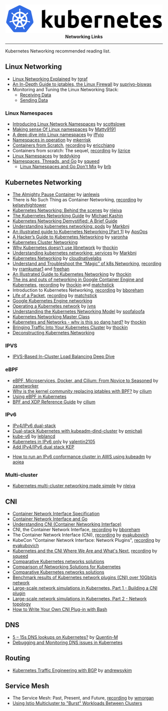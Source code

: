<p align="center">
  <img width="512" height="91" title="Kubernetes Logo" src="static/Kubernetes_logo.svg"><br>
  <b>Networking Links</b><br>
</p>

---

Kubernetes Networking recommended reading list.

## Linux Networking
- [Linux Networking Explained](https://events.static.linuxfound.org/sites/events/files/slides/2016%20-%20Linux%20Networking%20explained_0.pdf) by [tgraf](https://github.com/tgraf)
- [An In-Depth Guide to iptables, the Linux Firewall](https://www.booleanworld.com/depth-guide-iptables-linux-firewall/) by [supriyo-biswas](https://github.com/supriyo-biswas)
- Monitoring and Tuning the Linux Networking Stack:
  - [Receiving Data](https://blog.packagecloud.io/eng/2016/06/22/monitoring-tuning-linux-networking-stack-receiving-data/)
  - [Sending Data](https://blog.packagecloud.io/eng/2017/02/06/monitoring-tuning-linux-networking-stack-sending-data/)

### Linux Namespaces
- [Introducing Linux Network Namespaces](https://blog.scottlowe.org/2013/09/04/introducing-linux-network-namespaces/) by [scottslowe](https://github.com/scottslowe)
- [Making sense Of Linux namespaces](https://prefetch.net/blog/2018/02/22/making-sense-of-linux-namespaces/) by [Matty9191](https://github.com/Matty9191)
- [A deep dive into Linux namespaces](http://ifeanyi.co/posts/linux-namespaces-part-1/) by [iffyio](https://github.com/iffyio)
- [Namespaces in operation](https://lwn.net/Articles/531114/) by [mkerrisk](https://github.com/mkerrisk)
- [Containers from Scratch](https://speakerdeck.com/ericchiang/coreos-fest-2017-containers-from-scratch), [recording](https://www.youtube.com/watch?v=wyqoi52k5jM) by [ericchiang](https://github.com/ericchiang)
- Containers from scratch: The sequel, [recording](https://www.youtube.com/watch?v=_TsSmSu57Zo) by [lizrice](https://github.com/lizrice)
- [Linux Namespaces](https://medium.com/@teddyking/linux-namespaces-850489d3ccf) by [teddyking](https://github.com/teddyking)
- [Namespaces, Threads, and Go](https://github.com/containernetworking/plugins/tree/master/pkg/ns) by [squeed](https://github.com/squeed)
  - [Linux Namespaces and Go Don't Mix](https://www.weave.works/blog/linux-namespaces-and-go-don-t-mix) by [brb](https://github.com/brb)

## Kubernetes Networking
- [The Almighty Pause Container](https://www.ianlewis.org/en/almighty-pause-container) by [ianlewis](https://github.com/ianlewis)
- There is No Such Thing as Container Networking, [recording](https://www.youtube.com/watch?v=t98CX8Tberc) by [kelseyhightower](https://github.com/kelseyhightower)
- [Kubernetes Networking: Behind the scenes](https://medium.com/@nleiva/kubernetes-networking-behind-the-scenes-39a1ab1792bb) by [nleiva](https://github.com/nleiva)
- [The Kubernetes Networking Guide](https://k8s.networkop.co.uk/) by [Michael Kashin](https://github.com/networkop)
- [Kubernetes Networking Demystified: A Brief Guide](https://www.cncf.io/blog/2020/01/30/kubernetes-networking-demystified-a-brief-guide/)
- [Understanding kubernetes networking: pods](https://medium.com/google-cloud/understanding-kubernetes-networking-pods-7117dd28727) by [Markbnj](https://github.com/Markbnj)
- [An illustrated guide to Kubernetes Networking [Part 1]](https://medium.com/@ApsOps/an-illustrated-guide-to-kubernetes-networking-part-1-d1ede3322727) by [ApsOps](https://github.com/ApsOps)
- [A Hacker’s Guide to Kubernetes Networking](https://thenewstack.io/hackers-guide-kubernetes-networking/) by [yaronha](https://github.com/yaronha)
- [Kubernetes Cluster Networking](https://kubernetes.io/docs/concepts/cluster-administration/networking/)
- [Why Kubernetes doesn’t use libnetwork](https://kubernetes.io/blog/2016/01/why-kubernetes-doesnt-use-libnetwork/) by [thockin](https://github.com/thockin)
- [Understanding kubernetes networking: services](https://medium.com/google-cloud/understanding-kubernetes-networking-services-f0cb48e4cc82) by [Markbnj](https://github.com/Markbnj)
- [Kubernetes Networking](https://cloudnativelabs.github.io/post/2017-04-18-kubernetes-networking/) by [cloudnativelabs](https://github.com/cloudnativelabs)
- [Understand and Troubleshoot the “Magic” of k8s Networking](https://kccnceu18.sched.com/event/Dquy/blackholes-and-wormholes-understand-and-troubleshoot-the-magic-of-kubernetes-networking-minhan-xia-rohit-ramkumar-google-intermediate-skill-level-slides-attached), [recording](https://www.youtube.com/watch?v=knIJEzTd3kc) by [rramkumar1](https://github.com/rramkumar1) and [freehan](https://github.com/freehan)
- [An Illustrated Guide to Kubernetes Networking](https://speakerd.s3.amazonaws.com/presentations/005d36f0113d4773be8866496142485e/Illustrated_guid_to_kubernetes_networking.pdf) by [thockin](https://github.com/thockin)
- [The ins and outs of networking in Google Container Engine and Kubernetes](https://speakerdeck.com/thockin/the-ins-and-outs-of-networking-in-google-container-engine), [recording](https://www.youtube.com/watch?v=y2bhV81MfKQ) by [thockin](https://github.com/thockin) and [matchstick](https://github.com/matchstick)
- Introduction to Kubernetes Networking, [recording](https://www.youtube.com/watch?v=7OFw3lgSb1Q) by [bboreham](https://github.com/bboreham)
- [Life of a Packet](https://github.com/sbueringer/kubecon-slides/blob/master/slides/2017-kubecon-eu/Life%20of%20a%20Packet%20%5BI%5D%20-%20Michael%20Rubin%2C%20Google%20-%20KubeCon%20EU%20'17-%20Life%20of%20a%20Packet.pdf), [recording](https://www.youtube.com/watch?v=0Omvgd7Hg1I) by [matchstick](https://github.com/matchstick)
- [Google Kubernetes Engine networking](https://cloud.google.com/kubernetes-engine/docs/concepts/network-overview)
- [Operating a Kubernetes network](https://jvns.ca/blog/2017/10/10/operating-a-kubernetes-network/) by [jvns](https://github.com/jvns)
- [Understanding the Kubernetes Networking Model](https://sookocheff.com/post/kubernetes/understanding-kubernetes-networking-model/) by [soofaloofa](https://github.com/soofaloofa)
- [Kubernetes Networking Master Class](https://rancher.com/events/2018/kubernetes-networking-masterclass-june-online-meetup/)
- [Kubernetes and Networks - why is this so dang hard?](https://speakerdeck.com/thockin/kubernetes-and-networks-why-is-this-so-dang-hard) by [thockin](https://github.com/thockin)
- [Bringing Traffic Into Your Kubernetes Cluster](https://speakerdeck.com/thockin/bringing-traffic-into-your-kubernetes-cluster) by [thockin](https://github.com/thockin)
- [Deconstructing Kubernetes Networking](https://eevans.co/blog/deconstructing-kubernetes-networking/)

### IPVS
- [IPVS-Based In-Cluster Load Balancing Deep Dive](https://kubernetes.io/blog/2018/07/09/ipvs-based-in-cluster-load-balancing-deep-dive/)

### eBPF
- [eBPF, Microservices, Docker, and Cilium: From Novice to Seasoned](http://www.adelzaalouk.me/2017/security-bpf-docker-cillium/) by [zanetworker](https://github.com/zanetworker)
- [Why is the kernel community replacing iptables with BPF?](https://cilium.io/blog/2018/04/17/why-is-the-kernel-community-replacing-iptables/) by [cilium](https://github.com/cilium)
- [Using eBPF in Kubernetes](https://kubernetes.io/blog/2017/12/using-ebpf-in-kubernetes/)
- [BPF and XDP Reference Guide](https://cilium.readthedocs.io/en/v1.1/bpf/) by [cilium](https://github.com/cilium)

### IPv6
- [IPv4/IPv6 dual-stack](https://kubernetes.io/docs/concepts/services-networking/dual-stack/)
- [Dual-stack Kubernetes with kubeadm-dind-cluster](http://blog.michali.net/2018/11/08/dual-stack-kubernetes-with-kubeadm-dind-cluster/) by [pmichali](https://github.com/pmichali)
- [kube-v6](https://github.com/leblancd/kube-v6) by [leblancd](https://github.com/leblancd)
- [Kubernetes in IPv6 only](https://opsnotice.xyz/kubernetes-ipv6-only/) by [valentin2105](https://github.com/valentin2105)
- [Add IPv4/IPv6 dual stack KEP](https://github.com/kubernetes/enhancements/pull/648)
* [How to run an IPv6 conformance cluster in AWS using kubeadm](https://github.com/aojea/k8s-aws-ipv6) by [aojea](https://github.com/aojea)

### Multi-cluster
- [Kubernetes multi-cluster networking made simple](https://medium.com/@nleiva/kubernetes-multi-cluster-networking-made-simple-c8f26827813) by [nleiva](https://github.com/nleiva)

## CNI
- [Container Network Interface Specification](https://github.com/containernetworking/cni/blob/master/SPEC.md)
- [Container Network Interface and Go](https://www.youtube.com/watch?v=0SXPsLvB0UI)
- [Understanding CNI (Container Networking Interface)](https://www.dasblinkenlichten.com/understanding-cni-container-networking-interface/)
- CNI, the Container Network Interface, [recording](https://skillsmatter.com/skillscasts/10811-cni-the-container-network-interface) by [bboreham](https://github.com/bboreham)
- The Container Network Interface (CNI), [recording](https://www.youtube.com/watch?v=_-9kItVUUCw) by [eyakubovich](https://github.com/eyakubovich)
- KubeCon "Container Network Interface: Network Plugins", [recording](https://www.youtube.com/watch?v=-DB1nxrUwbA) by [eyakubovich](https://github.com/eyakubovich)
- [Kubernetes and the CNI Where We Are and What's Next](https://github.com/sbueringer/kubecon-slides/blob/master/slides/2018-kubecon-eu/Kubernetes%20and%20the%20CNI%20Where%20We%20Are%20and%20What's%20Next%20-%20Casey%20Callendrello%2C%20CoreOS%20(Intermediate%20Skill%20Level)%20-%20Kubernetes-and-the-CNI-Kubecon-218.pdf), [recording](https://www.youtube.com/watch?v=Vn6KYkNevBQ) by [squeed](https://github.com/squeed)
- [Comparative Kubernetes networks solutions](https://www.objectif-libre.com/en/blog/2018/07/05/k8s-network-solutions-comparison/)
- [Comparison of Networking Solutions for Kubernetes](http://machinezone.github.io/research/networking-solutions-for-kubernetes/)
- [Comparative Kubernetes networks solutions](https://www.objectif-libre.com/en/blog/2018/07/05/k8s-network-solutions-comparison/)
- [Benchmark results of Kubernetes network plugins (CNI) over 10Gbit/s network](https://itnext.io/benchmark-results-of-kubernetes-network-plugins-cni-over-10gbit-s-network-36475925a560)
- [Large-scale network simulations in Kubernetes, Part 1 - Building a CNI plugin](https://networkop.co.uk/post/2018-11-k8s-topo-p1/)
- [Large-scale network simulations in Kubernetes, Part 2 - Network topology](https://networkop.co.uk/post/2018-11-k8s-topo-p2/)
- [How to Write Your Own CNI Plug-in with Bash](https://www.altoros.com/blog/kubernetes-networking-writing-your-own-simple-cni-plug-in-with-bash/)

## DNS
- [5 – 15s DNS lookups on Kubernetes?](https://blog.quentin-machu.fr/2018/06/24/5-15s-dns-lookups-on-kubernetes/) by [Quentin-M](https://github.com/Quentin-M)
- [Debugging and Monitoring DNS issues in Kubernetes](https://cilium.io/blog/2019/12/18/how-to-debug-dns-issues-in-k8s/)

## Routing
- [Kubernetes Traffic Engineering with BGP](https://www.asykim.com/blog/kubernetes-traffic-engineering-with-bgp) by [andrewsykim](https://github.com/andrewsykim)

## Service Mesh

- The Service Mesh: Past, Present, and Future, [recording](https://www.youtube.com/watch?v=2trOvMUuLkk) by [wmorgan](https://github.com/wmorgan)
- [Using Istio Multicluster to "Burst" Workloads Between Clusters](https://codelabs.developers.google.com/codelabs/istio-multi-burst/#0)
